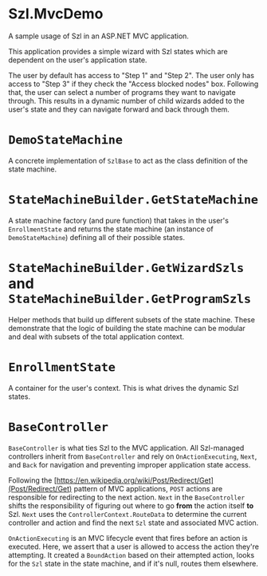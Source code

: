 # Szl.MvcDemo

A sample usage of Szl in an ASP.NET MVC application.

This application provides a simple wizard with Szl states which are dependent on the user's application state.

The user by default has access to "Step 1" and "Step 2". The user only has access to "Step 3" if they check the "Access blocked nodes" box. Following that, the user can select a number of programs they want to navigate through. This results in a dynamic number of child wizards added to the user's state and they can navigate forward and back through them.

# `DemoStateMachine`

A concrete implementation of `SzlBase` to act as the class definition of the state machine.

# `StateMachineBuilder.GetStateMachine`

A state machine factory (and pure function) that takes in the user's `EnrollmentState` and returns the state machine (an instance of `DemoStateMachine`) defining all of their possible states.

# `StateMachineBuilder.GetWizardSzls` and `StateMachineBuilder.GetProgramSzls`

Helper methods that build up different subsets of the state machine. These demonstrate that the logic of building the state machine can be modular and deal with subsets of the total application context.

# `EnrollmentState`

A container for the user's context. This is what drives the dynamic Szl states.

# `BaseController`

`BaseController` is what ties Szl to the MVC application. All Szl-managed controllers inherit from `BaseController` and rely on `OnActionExecuting`, `Next`, and `Back` for navigation and preventing improper application state access.

Following the [https://en.wikipedia.org/wiki/Post/Redirect/Get](Post/Redirect/Get) pattern of MVC applications, `POST` actions are responsible for redirecting to the next action. `Next` in the `BaseController` shifts the responsibility of figuring out where to go **from** the action itself **to** Szl. `Next` uses the `ControllerContext.RouteData` to determine the current controller and action and find the next `Szl` state and associated MVC action.

`OnActionExecuting` is an MVC lifecycle event that fires before an action is executed. Here, we assert that a user is allowed to access the action they're attempting. It created a `BoundAction` based on their attempted action, looks for the `Szl` state in the state machine, and if it's null, routes them elsewhere.
